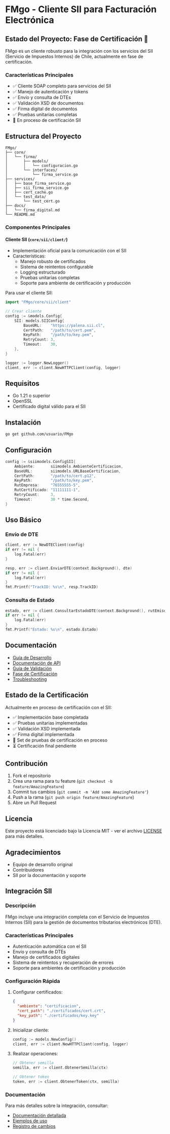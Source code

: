 # FMgo - Cliente SII para Facturación Electrónica

## Estado del Proyecto: Fase de Certificación 🚀

FMgo es un cliente robusto para la integración con los servicios del SII (Servicio de Impuestos Internos) de Chile, actualmente en fase de certificación.

### Características Principales

- ✅ Cliente SOAP completo para servicios del SII
- ✅ Manejo de autenticación y tokens
- ✅ Envío y consulta de DTEs
- ✅ Validación XSD de documentos
- ✅ Firma digital de documentos
- ✅ Pruebas unitarias completas
- 🔄 En proceso de certificación SII

## Estructura del Proyecto
```
FMgo/
├── core/
│   └── firma/
│       ├── models/
│       │   └── configuracion.go
│       └── interfaces/
│           └── firma_service.go
├── services/
│   ├── base_firma_service.go
│   ├── sii_firma_service.go
│   ├── cert_cache.go
│   └── test_data/
│       └── test_cert.go
├── docs/
│   └── firma_digital.md
└── README.md
```

### Componentes Principales

#### Cliente SII (`core/sii/client/`)
- Implementación oficial para la comunicación con el SII
- Características:
  - Manejo robusto de certificados
  - Sistema de reintentos configurable
  - Logging estructurado
  - Pruebas unitarias completas
  - Soporte para ambiente de certificación y producción

Para usar el cliente SII:
```go
import "FMgo/core/sii/client"

// Crear cliente
config := &models.Config{
    SII: models.SIIConfig{
        BaseURL:    "https://palena.sii.cl",
        CertPath:   "/path/to/cert.pem",
        KeyPath:    "/path/to/key.pem",
        RetryCount: 3,
        Timeout:    30,
    },
}

logger := logger.NewLogger()
client, err := client.NewHTTPClient(config, logger)
```

## Requisitos
- Go 1.21 o superior
- OpenSSL
- Certificado digital válido para el SII

## Instalación
```bash
go get github.com/usuario/FMgo
```

## Configuración
```go
config := &siimodels.ConfigSII{
    Ambiente:       siimodels.AmbienteCertificacion,
    BaseURL:        siimodels.URLBaseCertificacion,
    CertPath:       "/path/to/cert.p12",
    KeyPath:        "/path/to/key.pem",
    RutEmpresa:     "76555555-5",
    RutCertificado: "11111111-1",
    RetryCount:     3,
    Timeout:        30 * time.Second,
}
```

## Uso Básico

### Envío de DTE
```go
client, err := NewDTEClient(config)
if err != nil {
    log.Fatal(err)
}

resp, err := client.EnviarDTE(context.Background(), dte)
if err != nil {
    log.Fatal(err)
}
fmt.Printf("TrackID: %s\n", resp.TrackID)
```

### Consulta de Estado
```go
estado, err := client.ConsultarEstadoDTE(context.Background(), rutEmisor, tipoDTE, folio)
if err != nil {
    log.Fatal(err)
}
fmt.Printf("Estado: %s\n", estado.Estado)
```

## Documentación

- [Guía de Desarrollo](docs/DESARROLLO.md)
- [Documentación de API](docs/API.md)
- [Guía de Validación](docs/VALIDACION.md)
- [Fase de Certificación](docs/CERTIFICACION.md)
- [Troubleshooting](docs/TROUBLESHOOTING.md)

## Estado de la Certificación

Actualmente en proceso de certificación con el SII:

- ✅ Implementación base completada
- ✅ Pruebas unitarias implementadas
- ✅ Validación XSD implementada
- ✅ Firma digital implementada
- 🔄 Set de pruebas de certificación en proceso
- ⏳ Certificación final pendiente

## Contribución

1. Fork el repositorio
2. Crea una rama para tu feature (`git checkout -b feature/AmazingFeature`)
3. Commit tus cambios (`git commit -m 'Add some AmazingFeature'`)
4. Push a la rama (`git push origin feature/AmazingFeature`)
5. Abre un Pull Request

## Licencia

Este proyecto está licenciado bajo la Licencia MIT - ver el archivo [LICENSE](LICENSE) para más detalles.

## Agradecimientos

- Equipo de desarrollo original
- Contribuidores
- SII por la documentación y soporte

## Integración SII

### Descripción
FMgo incluye una integración completa con el Servicio de Impuestos Internos (SII) para la gestión de documentos tributarios electrónicos (DTE).

### Características Principales
- Autenticación automática con el SII
- Envío y consulta de DTEs
- Manejo de certificados digitales
- Sistema de reintentos y recuperación de errores
- Soporte para ambientes de certificación y producción

### Configuración Rápida
1. Configurar certificados:
   ```json
   {
     "ambiente": "certificacion",
     "cert_path": "./certificados/cert.crt",
     "key_path": "./certificados/key.key"
   }
   ```

2. Inicializar cliente:
   ```go
   config := models.NewConfig()
   client, err := client.NewHTTPClient(config, logger)
   ```

3. Realizar operaciones:
   ```go
   // Obtener semilla
   semilla, err := client.ObtenerSemilla(ctx)
   
   // Obtener token
   token, err := client.ObtenerToken(ctx, semilla)
   ```

### Documentación
Para más detalles sobre la integración, consultar:
- [Documentación detallada](docs/sii_integration.md)
- [Ejemplos de uso](scripts/test_sii_connection.go)
- [Registro de cambios](CHANGELOG.md) 